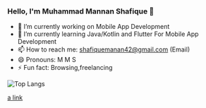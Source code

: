 ### Hello, I'm Muhammad Mannan Shafique 👋

- 🔭 I’m currently working on Mobile App Development
- 🌱 I’m currently learning Java/Kotlin and Flutter For Mobile App Development
- 📫 How to reach me: shafiquemanan42@gmail.com (Email)
- 😄 Pronouns: M M S
- ⚡ Fun fact: Browsing,freelancing

![Top Langs](https://github-readme-stats.vercel.app/api/top-langs/?username=mannanshafique&theme=radical&layout=compact)

[a link](https://github.com/user/repo/blob/branch/other_file.md)
